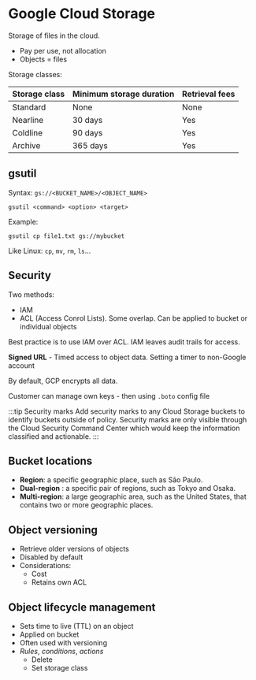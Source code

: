# Google Cloud Storage

Storage of files in the cloud.

- Pay per use, not allocation
- Objects = files

Storage classes:

<table>
<thead>
<tr>
<th>Storage class</th>
<th>Minimum storage duration</th>
<th>Retrieval fees</th>
</tr>
</thead>
<tbody>
<tr>
<td>Standard</td>
<td>None</td>
<td>None</td>
</tr>
<tr>
<td>Nearline</td>
<td>30 days</td>
<td>Yes</td>
</tr>
<tr>
<td>Coldline</td>
<td>90 days</td>
<td>Yes</td>
</tr>
<tr>
<td>Archive</td>
<td>365 days</td>
<td>Yes</td>
</tr>
</tbody>
</table>

## gsutil

Syntax: `gs://<BUCKET_NAME>/<OBJECT_NAME>`

`gsutil <command> <option> <target>`

Example:

`gsutil cp file1.txt gs://mybucket`

Like Linux: `cp`, `mv`, `rm`, `ls`...

## Security

Two methods:
- IAM
- ACL (Access Conrol Lists). Some overlap. Can be applied to bucket or individual objects

Best practice is to use IAM over ACL. IAM leaves audit trails for access.

**Signed URL** - Timed access to object data. Setting a timer to non-Google account

By default, GCP encrypts all data.

Customer can manage own keys - then using `.boto` config file

:::tip Security marks
Add security marks to any Cloud Storage buckets to identify buckets outside of policy. Security marks are only visible through the Cloud Security Command Center which would keep the information classified and actionable. 
:::

## Bucket locations

- **Region**: a specific geographic place, such as São Paulo.
- **Dual-region** : a specific pair of regions, such as Tokyo and Osaka.
- **Multi-region**: a large geographic area, such as the United States, that contains two or more geographic places.

## Object versioning

- Retrieve older versions of objects
- Disabled by default
- Considerations:
  - Cost
  - Retains own ACL

## Object lifecycle management

- Sets time to live (TTL) on an object
- Applied on bucket
- Often used with versioning
- _Rules_, _conditions_, _actions_
  - Delete
  - Set storage class
